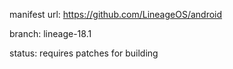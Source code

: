 manifest url:
https://github.com/LineageOS/android

branch:
lineage-18.1

status:
requires patches for building

